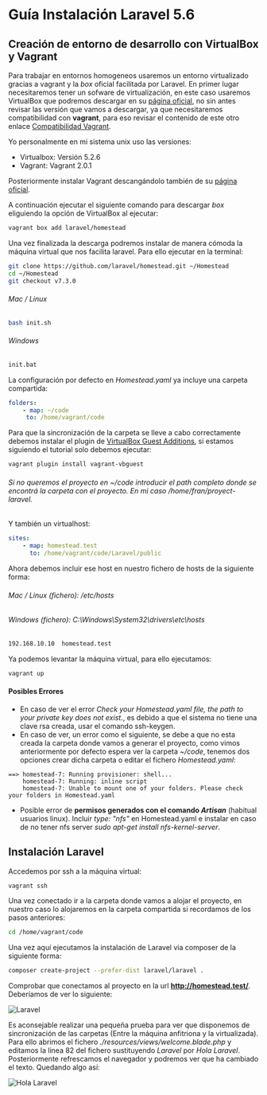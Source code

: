 # Guía Instalación Laravel 5.6

## Creación de entorno de desarrollo con VirtualBox y Vagrant

Para trabajar en entornos homogeneos usaremos un entorno virtualizado gracias a vagrant y la *box* oficial facilitada por Laravel. En primer lugar necesitaremos tener un sofware de virtualización, en este caso usaremos VirtualBox que podremos descargar en su [página oficial](https://www.virtualbox.org/wiki/Downloads), no sin antes revisar las versión que vamos a descargar, ya que necesitaremos compatibilidad con **vagrant**, para eso revisar el contenido de este otro enlace [Compatibilidad Vagrant](https://www.vagrantup.com/docs/virtualbox/). 

Yo personalmente en mi sistema unix uso las versiones:
 - Virtualbox: Versión 5.2.6
 - Vagrant: Vagrant 2.0.1

Posteriormente instalar Vagrant descangándolo también de su [página oficial](https://www.vagrantup.com/downloads.html).

A continuación ejecutar el siguiente comando para descargar *box* eliguiendo la opción de VirtualBox al ejecutar: 

```bash
vagrant box add laravel/homestead
```

Una vez finalizada la descarga podremos instalar de manera cómoda la máquina virtual que nos facilita laravel. Para ello ejecutar en la terminal:

```bash
git clone https://github.com/laravel/homestead.git ~/Homestead
cd ~/Homestead
git checkout v7.3.0
```

###### Mac / Linux
```bash
bash init.sh
```

###### Windows
```bash
init.bat
```

La configuración por defecto en *Homestead.yaml* ya incluye una carpeta compartida:

```yaml
folders:
    - map: ~/code
     to: /home/vagrant/code
```

Para que la sincronización de la carpeta se lleve a cabo correctamente debemos instalar el plugin de [VirtualBox Guest Additions](https://github.com/dotless-de/vagrant-vbguest#vagrant-vbguest), si estamos siguiendo el tutorial solo debemos ejecutar:

```bash
vagrant plugin install vagrant-vbguest
```

###### Si no queremos el proyecto en *~/code* introducir el path completo donde se encontrá la carpeta con el proyecto. En mi caso */home/fran/proyect-laravel*.

Y también un virtualhost:
```yaml
sites:
    - map: homestead.test
      to: /home/vagrant/code/Laravel/public
```
Ahora debemos incluir ese host en nuestro fichero de hosts de la siguiente forma:


###### Mac / Linux (fichero): */etc/hosts*
###### Windows (fichero): *C:\Windows\System32\drivers\etc\hosts*

```bash
192.168.10.10  homestead.test
```

Ya podemos levantar la máquina virtual, para ello ejecutamos:

```bash
vagrant up
```

#### Posibles Errores
* En caso de ver el error *Check your Homestead.yaml file, the path to your private key does not exist.*, es debido a que el sistema no tiene una clave rsa creada, usar el comando ssh-keygen.
* En caso de ver, un error como el siguiente, se debe a que no esta creada la carpeta donde vamos a generar el proyecto, como vimos anteriormente por defecto espera ver la carpeta *~/code*, tenemos dos opciones crear dicha carpeta o editar el fichero *Homestead.yaml*:
```
==> homestead-7: Running provisioner: shell...
    homestead-7: Running: inline script
    homestead-7: Unable to mount one of your folders. Please check your folders in Homestead.yaml
```
* Posible error de **permisos generados con el comando *Artisan*** (habitual usuarios linux). Incluir *type: "nfs"* en Homestead.yaml e instalar en caso de no tener nfs server *sudo apt-get install nfs-kernel-server*.




## Instalación Laravel
Accedemos por ssh a la máquina virtual:

```bash
vagrant ssh
```

Una vez conectado ir a la carpeta donde vamos a alojar el proyecto, en nuestro caso lo alojaremos en la carpeta compartida si recordamos de los pasos anteriores:

```bash
cd /home/vagrant/code
```

Una vez aquí ejecutamos la instalación de Laravel via composer de la siguiente forma:

```bash
composer create-project --prefer-dist laravel/laravel .
```

Comprobar que conectamos al proyecto en la url **http://homestead.test/**. Deberíamos de ver lo siguiente:

![Laravel](https://raw.githubusercontent.com/mortalswat/taller-laravel/master/imgs/laravel.png)

Es aconsejable realizar una pequeña prueba para ver que disponemos de sincronización de las carpetas (Entre la máquina anfitriona y la virtualizada). Para ello abrimos el fichero *./resources/views/welcome.blade.php* y editamos la linea 82 del fichero sustituyendo *Laravel* por *Hola Laravel*. Posteriormente refrescamos el navegador y podremos ver que ha cambiado el texto. Quedando algo así:

![Hola Laravel](https://raw.githubusercontent.com/mortalswat/taller-laravel/master/imgs/hola-laravel.png)